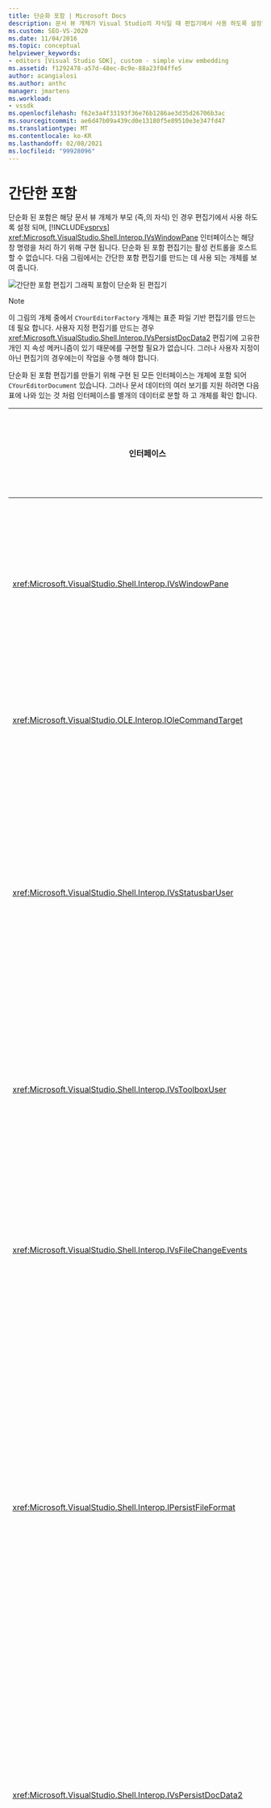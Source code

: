 ```yaml
---
title: 단순화 포함 | Microsoft Docs
description: 문서 뷰 개체가 Visual Studio의 자식일 때 편집기에서 사용 하도록 설정할 수 있는 간소화 된 포함에 대해 알아봅니다.
ms.custom: SEO-VS-2020
ms.date: 11/04/2016
ms.topic: conceptual
helpviewer_keywords:
- editors [Visual Studio SDK], custom - simple view embedding
ms.assetid: f1292478-a57d-48ec-8c9e-88a23f04ffe5
author: acangialosi
ms.author: anthc
manager: jmartens
ms.workload:
- vssdk
ms.openlocfilehash: f62e3a4f33193f36e76b1286ae3d35d26706b3ac
ms.sourcegitcommit: ae6d47b09a439cd0e13180f5e89510e3e347fd47
ms.translationtype: MT
ms.contentlocale: ko-KR
ms.lasthandoff: 02/08/2021
ms.locfileid: "99928096"
---
```

# <a name="simplified-embedding"></a>간단한 포함
단순화 된 포함은 해당 문서 뷰 개체가 부모 (즉,의 자식) 인 경우 편집기에서 사용 하도록 설정 되며, [!INCLUDE[vsprvs](../code-quality/includes/vsprvs_md.md)] <xref:Microsoft.VisualStudio.Shell.Interop.IVsWindowPane> 인터페이스는 해당 창 명령을 처리 하기 위해 구현 됩니다. 단순화 된 포함 편집기는 활성 컨트롤을 호스트할 수 없습니다. 다음 그림에서는 간단한 포함 편집기를 만드는 데 사용 되는 개체를 보여 줍니다.

 ![간단한 포함 편집기 그래픽](../extensibility/media/vssimplifiedembeddingeditor.gif "vsSimplifiedEmbeddingEditor") 포함이 단순화 된 편집기

> [!NOTE]
> 이 그림의 개체 중에서 `CYourEditorFactory` 개체는 표준 파일 기반 편집기를 만드는 데 필요 합니다. 사용자 지정 편집기를 만드는 경우 <xref:Microsoft.VisualStudio.Shell.Interop.IVsPersistDocData2> 편집기에 고유한 개인 지 속성 메커니즘이 있기 때문에를 구현할 필요가 없습니다. 그러나 사용자 지정이 아닌 편집기의 경우에는이 작업을 수행 해야 합니다.

 단순화 된 포함 편집기를 만들기 위해 구현 된 모든 인터페이스는 개체에 포함 되어 `CYourEditorDocument` 있습니다. 그러나 문서 데이터의 여러 보기를 지원 하려면 다음 표에 나와 있는 것 처럼 인터페이스를 별개의 데이터로 분할 하 고 개체를 확인 합니다.

|인터페이스|인터페이스 위치|기능|
|---------------|---------------------------|---------|
|<xref:Microsoft.VisualStudio.Shell.Interop.IVsWindowPane>|보기|부모 창에 대 한 연결을 제공 합니다.|
|<xref:Microsoft.VisualStudio.OLE.Interop.IOleCommandTarget>|보기|명령을 처리 합니다.|
|<xref:Microsoft.VisualStudio.Shell.Interop.IVsStatusbarUser>|보기|상태 표시줄 업데이트를 사용하도록 설정합니다.|
|<xref:Microsoft.VisualStudio.Shell.Interop.IVsToolboxUser>|보기|**도구 상자** 항목을 사용 합니다.|
|<xref:Microsoft.VisualStudio.Shell.Interop.IVsFileChangeEvents>|데이터|파일이 변경 될 때 알림을 보냅니다.|
|<xref:Microsoft.VisualStudio.Shell.Interop.IPersistFileFormat>|데이터|파일 형식에 대해 다른 이름으로 저장 기능을 사용 하도록 설정 합니다.|
|<xref:Microsoft.VisualStudio.Shell.Interop.IVsPersistDocData2>|데이터|문서에 대해 지속성을 사용하도록 설정합니다.|
|<xref:Microsoft.VisualStudio.Shell.Interop.IVsDocDataFileChangeControl>|데이터|파일 변경 이벤트 (예: 다시 로드 트리거)를 해제할 수 있습니다.|
